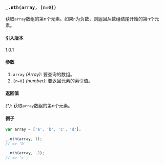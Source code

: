 ### `_.nth(array, [n=0])`[​](#_ntharray-n0 "_ntharray-n0的直接链接")

获取`array`数组的第n个元素。如果`n`为负数，则返回从数组结尾开始的第n个元素。

#### 引入版本

1.0.1

#### 参数

1.  `array` _(Array)_: 要查询的数组。
2.  `[n=0]` _(number)_: 要返回元素的索引值。

#### 返回值

_(\*)_: 获取`array`数组的第n个元素。

#### 例子

```js
var array = ['a', 'b', 'c', 'd'];
 
_.nth(array, 1);
// => 'b'
 
_.nth(array, -2);
// => 'c';

```